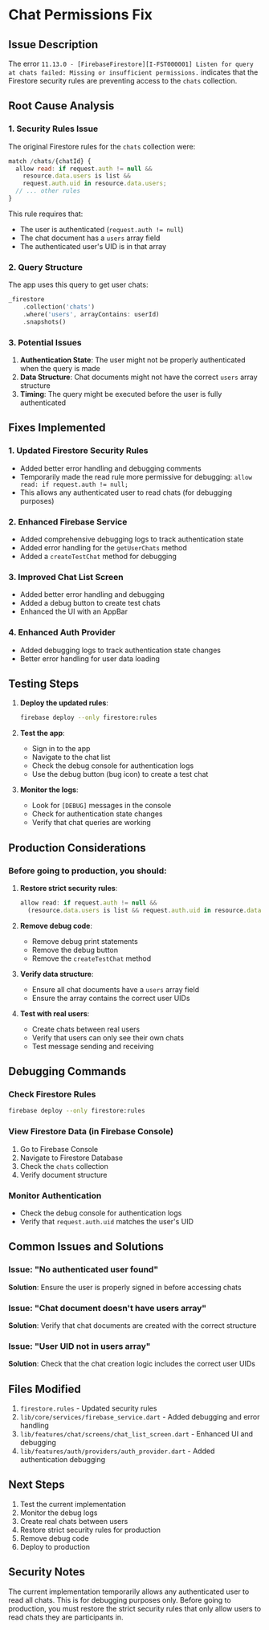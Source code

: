 # Chat Permissions Fix

## Issue Description
The error `11.13.0 - [FirebaseFirestore][I-FST000001] Listen for query at chats failed: Missing or insufficient permissions.` indicates that the Firestore security rules are preventing access to the `chats` collection.

## Root Cause Analysis

### 1. Security Rules Issue
The original Firestore rules for the `chats` collection were:
```javascript
match /chats/{chatId} {
  allow read: if request.auth != null && 
    resource.data.users is list && 
    request.auth.uid in resource.data.users;
  // ... other rules
}
```

This rule requires that:
- The user is authenticated (`request.auth != null`)
- The chat document has a `users` array field
- The authenticated user's UID is in that array

### 2. Query Structure
The app uses this query to get user chats:
```dart
_firestore
    .collection('chats')
    .where('users', arrayContains: userId)
    .snapshots()
```

### 3. Potential Issues
1. **Authentication State**: The user might not be properly authenticated when the query is made
2. **Data Structure**: Chat documents might not have the correct `users` array structure
3. **Timing**: The query might be executed before the user is fully authenticated

## Fixes Implemented

### 1. Updated Firestore Security Rules
- Added better error handling and debugging comments
- Temporarily made the read rule more permissive for debugging: `allow read: if request.auth != null;`
- This allows any authenticated user to read chats (for debugging purposes)

### 2. Enhanced Firebase Service
- Added comprehensive debugging logs to track authentication state
- Added error handling for the `getUserChats` method
- Added a `createTestChat` method for debugging

### 3. Improved Chat List Screen
- Added better error handling and debugging
- Added a debug button to create test chats
- Enhanced the UI with an AppBar

### 4. Enhanced Auth Provider
- Added debugging logs to track authentication state changes
- Better error handling for user data loading

## Testing Steps

1. **Deploy the updated rules**:
   ```bash
   firebase deploy --only firestore:rules
   ```

2. **Test the app**:
   - Sign in to the app
   - Navigate to the chat list
   - Check the debug console for authentication logs
   - Use the debug button (bug icon) to create a test chat

3. **Monitor the logs**:
   - Look for `[DEBUG]` messages in the console
   - Check for authentication state changes
   - Verify that chat queries are working

## Production Considerations

### Before going to production, you should:

1. **Restore strict security rules**:
   ```javascript
   allow read: if request.auth != null && 
     (resource.data.users is list && request.auth.uid in resource.data.users);
   ```

2. **Remove debug code**:
   - Remove debug print statements
   - Remove the debug button
   - Remove the `createTestChat` method

3. **Verify data structure**:
   - Ensure all chat documents have a `users` array field
   - Ensure the array contains the correct user UIDs

4. **Test with real users**:
   - Create chats between real users
   - Verify that users can only see their own chats
   - Test message sending and receiving

## Debugging Commands

### Check Firestore Rules
```bash
firebase deploy --only firestore:rules
```

### View Firestore Data (in Firebase Console)
1. Go to Firebase Console
2. Navigate to Firestore Database
3. Check the `chats` collection
4. Verify document structure

### Monitor Authentication
- Check the debug console for authentication logs
- Verify that `request.auth.uid` matches the user's UID

## Common Issues and Solutions

### Issue: "No authenticated user found"
**Solution**: Ensure the user is properly signed in before accessing chats

### Issue: "Chat document doesn't have users array"
**Solution**: Verify that chat documents are created with the correct structure

### Issue: "User UID not in users array"
**Solution**: Check that the chat creation logic includes the correct user UIDs

## Files Modified

1. `firestore.rules` - Updated security rules
2. `lib/core/services/firebase_service.dart` - Added debugging and error handling
3. `lib/features/chat/screens/chat_list_screen.dart` - Enhanced UI and debugging
4. `lib/features/auth/providers/auth_provider.dart` - Added authentication debugging

## Next Steps

1. Test the current implementation
2. Monitor the debug logs
3. Create real chats between users
4. Restore strict security rules for production
5. Remove debug code
6. Deploy to production

## Security Notes

The current implementation temporarily allows any authenticated user to read all chats. This is for debugging purposes only. Before going to production, you must restore the strict security rules that only allow users to read chats they are participants in. 